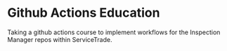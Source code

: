 # Github Actions Education

Taking a github actions course to implement workflows for the Inspection Manager repos within ServiceTrade.

